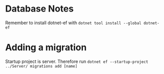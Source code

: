 # Database Notes

Remember to install dotnet-ef with `dotnet tool install --global dotnet-ef`

# Adding a migration

Startup project is server. Therefore run `dotnet ef --startup-project ../Server/ migrations add [name]`


